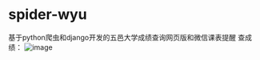 # spider-wyu
基于python爬虫和django开发的五邑大学成绩查询网页版和微信课表提醒
查成绩：
![image](https://github.com/WEIYANLIN1996/spider-wyu/images/360截图20190616110033666.jpg)
